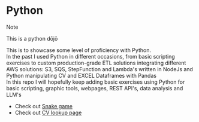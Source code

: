 # Python

> [!NOTE]
> This is a python dōjō
>
> This is to showcase some level of proficiency with Python.</br>
> In the past I used Python in different occasions, from basic scripting exercises to custom production-grade ETL solutions integrating different AWS solutions: S3, SQS, StepFunction and Lambda's written in NodeJs and Python manipulating CV and EXCEL Dataframes with Pandas</br>
> In this repo I will hopefully keep adding basic exercises using Python for basic scripting, graphic tools, webpages, REST API's, data analysis and LLM's
>
> - Check out [Snake game](./Snake/README.md)
> - Check out [CV lookup page](./mycvaswebsite/README.md)
>
